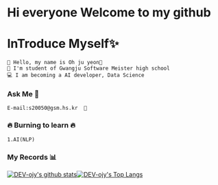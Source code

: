 # Hi everyone  Welcome to my github
# InTroduce Myself✨

```
🙌 Hello, my name is Oh ju yeon🙌
🏫 I'm student of Gwangju Software Meister high school
💻 I am becoming a AI developer, Data Science
```



### Ask Me 💬
```
E-mail:s20050@gsm.hs.kr  💌
```

### 🔥 Burning to learn 🔥
```
1.AI(NLP)
```

### My Records 📊 
[![DEV-ojy's github stats](https://github-readme-stats.vercel.app/api?username=DEV-ojy)](https://github.com/anuraghazra/github-readme-stats)[![DEV-ojy's Top Langs](https://github-readme-stats.vercel.app/api/top-langs/?username=DEV-ojy&layout=compact)](https://github.com/anuraghazra/github-readme-stats)

<!--
**DEV-ojy/DEV-ojy** is a ✨ _special_ ✨ repository because its `README.md` (this file) appears on your GitHub profile.

Here are some ideas to get you started:

- 🔭 I’m currently working on ...
- 🌱 I’m currently learning ...
- 👯 I’m looking to collaborate on ...
- 🤔 I’m looking for help with ...
- 💬 Ask me about ...
- 📫 How to reach me: ...
- 😄 Pronouns: ...
- ⚡ Fun fact: ...
-->
